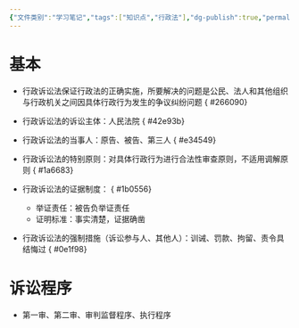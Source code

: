 ```yaml
---
{"文件类别":"学习笔记","tags":["知识点","行政法"],"dg-publish":true,"permalink":"/学习笔记studyup/行政法学/行政诉讼法/","dgPassFrontmatter":true,"created":"2024-09-12T11:21:27.139+08:00","updated":"2024-10-25T12:37:24.209+08:00"}
---
```


# 基本
- 行政诉讼法保证行政法的正确实施，所要解决的问题是公民、法人和其他组织与行政机关之间因具体行政行为发生的争议纠纷问题
{ #266090}

- 行政诉讼法的诉讼主体：人民法院
{ #42e93b}

- 行政诉讼法的当事人：原告、被告、第三人
{ #e34549}

- 行政诉讼法的特别原则：对具体行政行为进行合法性审查原则，不适用调解原则
{ #1a6683}

- 行政诉讼法的证据制度：
{ #1b0556}

	- 举证责任：被告负举证责任
	- 证明标准：事实清楚，证据确凿
- 行政诉讼法的强制措施（诉讼参与人、其他人）：训诫、罚款、拘留、责令具结悔过
{ #0e1f98}

# 诉讼程序
- 第一审、第二审、审判监督程序、执行程序